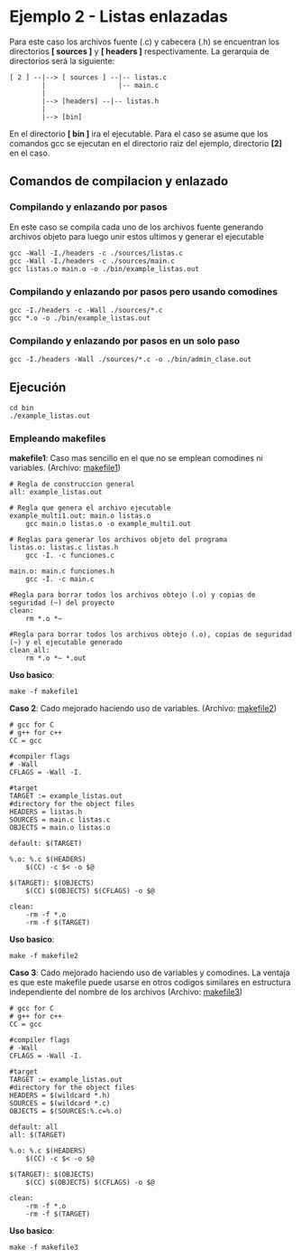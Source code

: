 # Ejemplo 2 - Listas enlazadas

Para este caso los archivos fuente (.c) y cabecera (.h) se encuentran los directorios **[ sources ]** y **[ headers ]** respectivamente. La gerarquia de directorios será la siguiente:

```
[ 2 ] --|--> [ sources ] --|-- listas.c        
        |                  |-- main.c
        | 
        |--> [headers] --|-- listas.h
        |
        |--> [bin]
```

En el directorio **[ bin ]** ira el ejecutable. Para el caso se asume que los comandos gcc se ejecutan en el directorio raiz del ejemplo, directorio **[2]** en el caso.

## Comandos de compilacion y enlazado

### Compilando y enlazando por pasos

En este caso se compila cada uno de los archivos fuente generando archivos objeto para luego unir estos ultimos y generar el ejecutable

```
gcc -Wall -I./headers -c ./sources/listas.c
gcc -Wall -I./headers -c ./sources/main.c
gcc listas.o main.o -o ./bin/example_listas.out
```

### Compilando y enlazando por pasos pero usando comodines

```
gcc -I./headers -c -Wall ./sources/*.c
gcc *.o -o ./bin/example_listas.out
```

### Compilando y enlazando por pasos en un solo paso

```
gcc -I./headers -Wall ./sources/*.c -o ./bin/admin_clase.out
```

## Ejecución

```
cd bin
./example_listas.out
```

### Empleando makefiles 

**makefile1**: Caso mas sencillo en el que no se emplean comodines ni variables. (Archivo: [makefile1](makefile1))

```
# Regla de construccion general
all: example_listas.out

# Regla que genera el archivo ejecutable
example_multi1.out: main.o listas.o
	gcc main.o listas.o -o example_multi1.out

# Reglas para generar los archivos objeto del programa
listas.o: listas.c listas.h
	gcc -I. -c funciones.c

main.o: main.c funciones.h
	gcc -I. -c main.c

#Regla para borrar todos los archivos obtejo (.o) y copias de seguridad (~) del proyecto
clean:
	rm *.o *~

#Regla para borrar todos los archivos obtejo (.o), copias de seguridad (~) y el ejecutable generado
clean_all:
	rm *.o *~ *.out
```

**Uso basico**:

```
make -f makefile1
```

**Caso 2**: Cado mejorado haciendo uso de variables. (Archivo: [makefile2](makefile2))

```
# gcc for C
# g++ for c++
CC = gcc

#compiler flags
# -Wall
CFLAGS = -Wall -I.

#target
TARGET := example_listas.out
#directory for the object files
HEADERS = listas.h
SOURCES = main.c listas.c
OBJECTS = main.o listas.o

default: $(TARGET)

%.o: %.c $(HEADERS)
	$(CC) -c $< -o $@

$(TARGET): $(OBJECTS)
	$(CC) $(OBJECTS) $(CFLAGS) -o $@

clean:
	-rm -f *.o
	-rm -f $(TARGET)
```

**Uso basico**:

```
make -f makefile2
```

**Caso 3**: Cado mejorado haciendo uso de variables y comodines. La ventaja es que este makefile puede usarse en otros codigos similares en estructura independiente del nombre de los archivos (Archivo: [makefile3](makefile3))


```
# gcc for C
# g++ for c++
CC = gcc

#compiler flags
# -Wall
CFLAGS = -Wall -I.

#target
TARGET := example_listas.out
#directory for the object files
HEADERS = $(wildcard *.h)
SOURCES = $(wildcard *.c)
OBJECTS = $(SOURCES:%.c=%.o)

default: all
all: $(TARGET)

%.o: %.c $(HEADERS)
	$(CC) -c $< -o $@

$(TARGET): $(OBJECTS)
	$(CC) $(OBJECTS) $(CFLAGS) -o $@

clean:
	-rm -f *.o
	-rm -f $(TARGET)
```

**Uso basico**:

```
make -f makefile3
```
